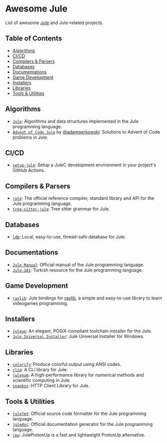 # Awesome Jule
List of awesome [Jule](https://github.com/julelang/jule) and Jule-related projects.

## Table of Contents

- [Algorithms](#algorithms)
- [CI/CD](#cicd)
- [Compilers & Parsers](#compilers--parsers)
- [Databases](#databases)
- [Documentations](#documentations)
- [Game Development](#game-development)
- [Installers](#installers)
- [Libraries](#libraries)
- [Tools & Utilities](#tools--utilities)

## Algorithms

- [``Jule``](https://github.com/thealgorithms/jule): Algorithms and data structures implemented in the Jule programming language.
- [``Advent of Code Jule``](https://github.com/adamperkowski/aoc_jule) by [@adamperkowski](https://github.com/adamperkowski): Solutions to Advent of Code problems in Jule.

## CI/CD

- [``setup-jule``](https://github.com/Panquesito7/setup-jule/): Setup a JuleC development environment in your project's GitHub Actions.

## Compilers & Parsers

- [``jule``](https://github.com/julelang/jule): The official reference compiler, standard library and API for the Jule programming language.
- [``tree-sitter-jule``](https://github.com/TheLooped/tree-sitter-jule): Tree sitter grammar for Jule.

## Databases

- [``ldb``](https://github.com/mertcandav/ldb): Local, easy-to-use, thread-safe database for Jule.

## Documentations

- [``Jule Manual``](https://manual.jule.dev): Official manual of the Jule programming language.
- [``Jule-101``](https://github.com/yasinldev/Jule-101): Turkish resource for the Jule programming language.

## Game Development

- [``raylib``](https://github.com/wdvn/raylib): Jule bindings for [raylib](https://www.raylib.com), a simple and easy-to-use library to learn videogames programming.

## Installers
- [``juleup``](https://github.com/lazypwny751/juleup): An elegant, POSIX-compliant toolchain installer for the Jule.
- [``Jule Iniversal Installer``](https://github.com/JustLachin/jule-universal-installer): Jule Universal Installer for Windows.

## Libraries
- [``colorify``](https://github.com/lareii/colorify): Produce colorful output using ANSI codes.
- [``cliq``](https://github.com/adamperkowski/cliq): A CLI library for Jule.
- [``julenum``](https://github.com/mertcandav/julenum): A high-performance library for numerical methods and scientific computing in Jule.
- [``snapbox``](https://github.com/adamperkowski/snapbox): HTTP Client Library for Jule.

## Tools & Utilities

- [``julefmt``](https://github.com/julelang/julefmt): Official source code formatter for the Jule programming language.
- [``juledoc``](https://github.com/julelang/juledoc): Official documentation generator for the Jule programming language.
- [``jpu``](https://github.com/adamperkowski/jpu): JuleProtonUp is a fast and lightweight ProtonUp alternative.
